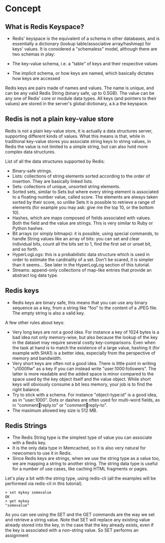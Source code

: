 # Concept

## What is Redis Keyspace?


- Redis' keyspace is the equivalent of a schema in other databases, and is essentially a dictionary (lookup table/associative array/hashmap) for keys' values. It is considered a "schemaless" model, 
although there are two schemas in play:

- The key-value schema, i.e. a "table" of keys and their respective values
- The implicit schema, or how keys are named, which basically dictates how keys are accessed

Redis keys are pairs made of names and values. 
The name is unique, and can be any valid Redis String (binary safe, up to 0.5GB). 
The value can be any one of Redis' core or module data types. 
All keys (and pointers to their values) are stored in the server's global dictionary, a.k.a the keyspace.

## Redis is not a plain key-value store

Redis is not a plain key-value store, it is actually a data structures server, supporting different kinds of values. 
What this means is that, while in traditional key-value stores you associate string keys to string values, in Redis the 
value is not limited to a simple string, but can also hold more complex data structures. 

List of all the data structures supported by Redis:

- Binary-safe strings.
- Lists: collections of string elements sorted according to the order of insertion. They are basically linked lists.
- Sets: collections of unique, unsorted string elements.
- Sorted sets, similar to Sets but where every string element is associated to a floating number value, called score. The elements are always taken sorted by their score, so unlike Sets it is possible to retrieve a range of elements (for example you may ask: give me the top 10, or the bottom 10).
- Hashes, which are maps composed of fields associated with values. Both the field and the value are strings. This is very similar to Ruby or Python hashes.
- Bit arrays (or simply bitmaps): it is possible, using special commands, to handle String values like an array of bits: you can set and clear individual bits, count all the bits set to 1, find the first set or unset bit, and so forth.
- HyperLogLogs: this is a probabilistic data structure which is used in order to estimate the cardinality of a set. Don't be scared, it is simpler than it seems... See later in the HyperLogLog section of this tutorial.
- Streams: append-only collections of map-like entries that provide an abstract log data type. 


## Redis keys

- Redis keys are binary safe, this means that you can use any binary sequence as a key, from a string like "foo" to the content of a JPEG file. The empty string is also a valid key.

A few other rules about keys:

- Very long keys are not a good idea. For instance a key of 1024 bytes is a bad idea not only memory-wise, but also because the lookup of the key in the dataset may require several costly key-comparisons. Even when the task at hand is to match the existence of a large value, hashing it (for example with SHA1) is a better idea, especially from the perspective of memory and bandwidth.
- Very short keys are often not a good idea. There is little point in writing "u1000flw" as a key if you can instead write "user:1000:followers". The latter is more readable and the added space is minor compared to the space used by the key object itself and the value object. While short keys will obviously consume a bit less memory, your job is to find the right balance.
- Try to stick with a schema. For instance "object-type:id" is a good idea, as in "user:1000". Dots or dashes are often used for multi-word fields, as in "comment:1234:reply.to" or "comment:1234:reply-to".
- The maximum allowed key size is 512 MB.

## Redis Strings

- The Redis String type is the simplest type of value you can associate with a Redis key. 
- It is the only data type in Memcached, so it is also very natural for newcomers to use it in Redis.
- Since Redis keys are strings, when we use the string type as a value too, we are mapping a string to another string. The string data type is useful for a number of use cases, like caching HTML fragments or pages.

Let's play a bit with the string type, using redis-cli (all the examples will be performed via redis-cli in this tutorial).

```
> set mykey somevalue
OK
> get mykey
"somevalue"
```

As you can see using the SET and the GET commands are the way we set and retrieve a string value. 
Note that SET will replace any existing value already stored into the key, in the case that the key already exists, 
even if the key is associated with a non-string value. So SET performs an assignment


